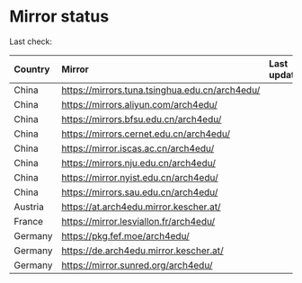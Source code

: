 <script src="./time.js"></script>
# Mirror status
Last check: <script type="text/javascript">localize(1714605561.2621381);</script>

|Country|Mirror|Last update|
|:------|:-----|:----------|
|China|https://mirrors.tuna.tsinghua.edu.cn/arch4edu/|<script type="text/javascript">localize(1714588368);</script>|
|China|https://mirrors.aliyun.com/arch4edu/|<script type="text/javascript">localize(1714545638);</script>|
|China|https://mirrors.bfsu.edu.cn/arch4edu/|<script type="text/javascript">localize(1714545638);</script>|
|China|https://mirrors.cernet.edu.cn/arch4edu/|<script type="text/javascript">localize(1714588368);</script>|
|China|https://mirror.iscas.ac.cn/arch4edu/|<script type="text/javascript">localize(1714545638);</script>|
|China|https://mirrors.nju.edu.cn/arch4edu/|<script type="text/javascript">localize(1714415709);</script>|
|China|https://mirror.nyist.edu.cn/arch4edu/|<script type="text/javascript">localize(1714588368);</script>|
|China|https://mirrors.sau.edu.cn/arch4edu/|<script type="text/javascript">localize(1714588368);</script>|
|Austria|https://at.arch4edu.mirror.kescher.at/|<script type="text/javascript">localize(1714588368);</script>|
|France|https://mirror.lesviallon.fr/arch4edu/|<script type="text/javascript">localize(1714545638);</script>|
|Germany|https://pkg.fef.moe/arch4edu/|<script type="text/javascript">localize(1714588368);</script>|
|Germany|https://de.arch4edu.mirror.kescher.at/|<script type="text/javascript">localize(1714588368);</script>|
|Germany|https://mirror.sunred.org/arch4edu/|<script type="text/javascript">localize(1714588368);</script>|

<script src="./tablefilter/tablefilter.js"></script>
<script src="./table.js"></script>